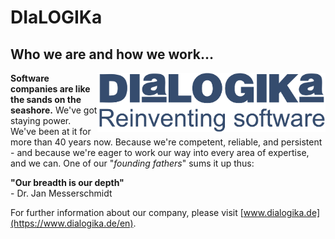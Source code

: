 # DIaLOGIKa

## Who we are and how we work…

<img src="https://github.com/DIaLOGIKa-GmbH/.github/blob/main/profile/logo.png?raw=true" align="right" width="365px">

**Software companies are like the sands on the seashore.** We've got staying power. We've been at it for more than 40 years now. Because we're competent, reliable, and persistent - and because we're eager to work our way into every area of expertise, and we can. One of our "_founding fathers_" sums it up thus:

**"Our breadth is our depth"**
<br>\- Dr. Jan Messerschmidt

For further information about our company, please visit [www.dialogika.de](https://www.dialogika.de/en).

